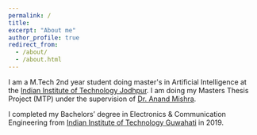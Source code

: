 ```yaml
---
permalink: /
title: 
excerpt: "About me"
author_profile: true
redirect_from: 
  - /about/
  - /about.html
---
```


I am a M.Tech 2nd year student doing master's in Artificial Intelligence at the [Indian Institute of Technology Jodhpur](http://iitj.ac.in/). I am doing my Masters Thesis Project (MTP) under the supervision of [Dr. Anand Mishra](https://anandmishra22.github.io/). 

I completed my Bachelors’ degree in Electronics & Communication Engineering from [Indian Institute of Technology Guwahati](https://www.iitg.ac.in/) in 2019.
